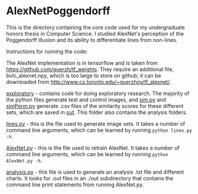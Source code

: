 # AlexNetPoggendorff

This is the directory containing the core code used for my undergraduate honors thesis in Computer Science. I studied AlexNet's perception of the Poggendorff illusion and its ability to differentiate lines from non-lines.

Instructions for running the code:

The AlexNet implementation is in tensorflow and is taken from https://github.com/guerzh/tf_weights. They require an additional file, bvlc_alexnet.npy, which is too large to store on github; it can be downloaded from http://www.cs.toronto.edu/~guerzhoy/tf_alexnet/.

[exploratory](./exploratory) - contains code for doing exploratory research. The majority of the python files generate test and control images, and [sim.py](./exploratory/sim.py) and [simPerm.py](./exploratory/simPerm.py) generate .csv files of the similarity scores for these different sets, which are saved in [out](./exploratory/out). This folder also contains the analysis folders.

[lines.py](lines.py) - this is the file used to generate image sets. It takes a number of command line arguments, which can be learned by running `python lines.py -h`.

[AlexNet.py](AlexNet.py) - this is the file used to retrain AlexNet. It takes a number of command line arguments, which can be learned by running `python AlexNet.py -h`.

[analysis.py](analysis.py) - this file is used to generate an analysis .txt file and different charts. It looks for .out files in an ./out subdirectory that contains the command line print statements from running AlexNet.py.
